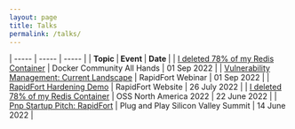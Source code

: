```yaml
---
layout: page
title: Talks
permalink: /talks/
---
```


| ----- | ----- | ----- |
| <b> Topic </b> |<b> Event </b>| <b> Date </b> |
| [I deleted 78% of my Redis Container](https://www.docker.com/events/community-all-hands/) | Docker Community All Hands | 01 Sep 2022 |
| [Vulnerability Management: Current Landscape](https://www.rapidfort.com/news/vulnerability-management-current-landscape) | RapidFort Webinar | 01 Sep 2022 |
| [RapidFort Hardening Demo](https://vimeo.com/733742547) | RapidFort Website | 26 July 2022 |
| [I deleted 78% of my Redis Container](https://ossna2022.sched.com/event/1462t/sponsored-session-i-deleted-78-of-my-redis-containers-and-they-still-run-rajeev-thakur-vinod-gupta-rapidfort) | OSS North America 2022 | 22 June 2022 |
| [Pnp Startup Pitch: RapidFort](https://vimeo.com/733727935) | Plug and Play Silicon Valley Summit | 14 June 2022 |
